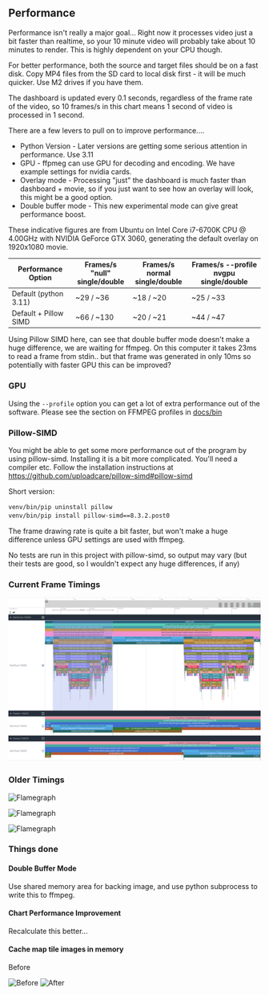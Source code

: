 ## Performance

Performance isn't really a major goal... Right now it processes video just a bit faster than realtime, so your 10 minute
video will probably take about 10 minutes to render. This is highly dependent on your CPU though.

For better performance, both the source and target files should be on a fast disk. Copy MP4 files from the SD card to local disk first - it will be much quicker. Use M2 drives if you have them.

The dashboard is updated every 0.1 seconds, regardless of the frame rate of the video, so 10 frames/s in this chart 
means 1 second of video is processed in 1 second.

There are a few levers to pull on to improve performance....

- Python Version - Later versions are getting some serious attention in performance. Use 3.11
- GPU - ffpmeg can use GPU for decoding and encoding. We have example settings for nvidia cards.
- Overlay mode - Processing "just" the dashboard is much faster than dashboard + movie, so if you just want to see how an overlay will look, this might be a good option.
- Double buffer mode - This new experimental mode can give great performance boost.

These indicative figures are from Ubuntu on Intel Core i7-6700K CPU @ 4.00GHz with NVIDIA GeForce GTX 3060, generating
the default overlay on 1920x1080 movie.


| Performance Option    | Frames/s "null"<br/>single/double | Frames/s normal<br/>single/double | Frames/s --profile nvgpu<br/>single/double |
|-----------------------|-----------------------------------|-----------------------------------|--------------------------------------------|
| Default (python 3.11) | ~29   /  ~36                      | ~18 / ~20                         | ~25  / ~33                                 | 
| Default + Pillow SIMD | ~66  / ~130                       | ~20 / ~21                         | ~44  / ~47                                 |

Using Pillow SIMD here, can see that double buffer mode doesn't make a huge difference, we are waiting for ffmpeg. On this
computer it takes 23ms to read a frame from stdin.. but that frame was generated in only 10ms so potentially with faster GPU this can be improved?

### GPU

Using the `--profile` option you can get a lot of extra performance out of the software. Please see the section on 
FFMPEG profiles in [docs/bin](docs/bin)

### Pillow-SIMD

You might be able to get some more performance out of the program by using pillow-simd. Installing it is a bit more
complicated. You'll need a compiler etc. Follow the installation instructions
at https://github.com/uploadcare/pillow-simd#pillow-simd

Short version:
```bash
venv/bin/pip uninstall pillow
venv/bin/pip install pillow-simd==8.3.2.post0
```
The frame drawing rate is quite a bit faster, but won't make a huge difference unless GPU settings are used with ffmpeg.

No tests are run in this project with pillow-simd, so output may vary (but their tests are good, so I wouldn't expect any huge differences, if any)

### Current Frame Timings

![Flamegraph](examples/perfetto-capture-2023-05-15.png)

### Older Timings

![Flamegraph](examples/perfetto-capture-2022-28-11.png)

![Flamegraph](examples/perfetto-capture-2023-02-07-ffmpeg-wait.png)

![Flamegraph](examples/perfetto-capture-2023-02-07-map-images-new-map.png)


### Things done

#### Double Buffer Mode

Use shared memory area for backing image, and use python subprocess to write this to ffmpeg.

#### Chart Performance Improvement

Recalculate this better...

#### Cache map tile images in memory

Before 

![Before](examples/perfetto-capture-map-before.png)
![After](examples/perfetto-capture-map-after.png)


